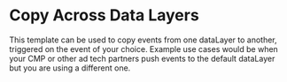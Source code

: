 # Copy Across Data Layers

This template can be used to copy events from one dataLayer to another, triggered on the event of your choice.
Example use cases would be when your CMP or other ad tech partners push events to the default dataLayer but you are using a different one.
